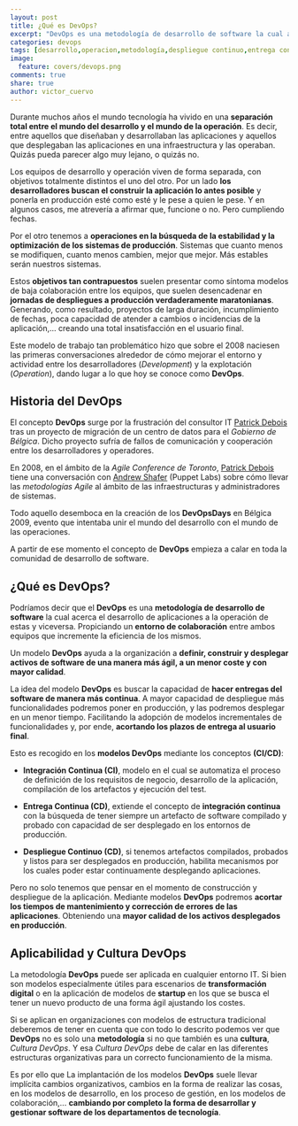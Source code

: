 ```yaml
---
layout: post
title: ¿Qué es DevOps?
excerpt: "DevOps es una metodología de desarrollo de software la cual acerca el desarrollo de aplicaciones a la operación de estas y viceversa, propiciando un entorno de colaboración."
categories: devops
tags: [desarrollo,operacion,metodología,despliegue continuo,entrega continua,integración continua]
image:
  feature: covers/devops.png
comments: true
share: true
author: victor_cuervo
---
```


Durante muchos años el mundo tecnología ha vivido en una **separación total entre el mundo del desarrollo y el mundo de la operación**. Es decir, entre aquellos que diseñaban y desarrollaban las aplicaciones y aquellos que desplegaban las aplicaciones en una infraestructura y las operaban. Quizás pueda parecer algo muy lejano, o quizás no.

Los equipos de desarrollo y operación viven de forma separada, con objetivos totalmente distintos el uno del otro. Por un lado **los desarrolladores buscan el construir la aplicación lo antes posible** y ponerla en producción esté como esté y le pese a quien le pese. Y en algunos casos, me atrevería a afirmar que, funcione o no. Pero cumpliendo fechas.

Por el otro tenemos a **operaciones en la búsqueda de la estabilidad y la optimización de los sistemas de producción**. Sistemas que cuanto menos se modifiquen, cuanto menos cambien, mejor que mejor. Más estables serán nuestros sistemas.

Estos **objetivos tan contrapuestos** suelen presentar como síntoma modelos de baja colaboración entre los equipos, que suelen desencadenar en **jornadas de despliegues a producción verdaderamente maratonianas**. Generando, como resultado, proyectos de larga duración, incumplimiento de fechas, poca capacidad de atender a cambios o incidencias de la aplicación,... creando una total insatisfacción en el usuario final.

Este modelo de trabajo tan problemático hizo que sobre el 2008 naciesen las primeras conversaciones alrededor de cómo mejorar el entorno y actividad entre los desarrolladores (*Development*) y la explotación (*Operation*), dando lugar a lo que hoy se conoce como **DevOps**.

## Historia del DevOps

El concepto **DevOps** surge por la frustración del consultor IT [Patrick Debois][Patrick] tras un proyecto de migración de un centro de datos para el *Gobierno de Bélgica*. Dicho proyecto sufría de fallos de comunicación y cooperación entre los desarrolladores y operadores.

En 2008, en el ámbito de la *Agile Conference de Toronto*, [Patrick Debois][Patrick] tiene una conversación con [Andrew Shafer][Andrew] (Puppet Labs) sobre cómo llevar las *metodologías Agile* al ámbito de las infraestructuras y administradores de sistemas.

Todo aquello desemboca en la creación de los **DevOpsDays** en Bélgica 2009, evento que intentaba unir el mundo del desarrollo con el mundo de las operaciones.

A partir de ese momento el concepto de **DevOps** empieza a calar en toda la comunidad de desarrollo de software.

## ¿Qué es DevOps?

Podríamos decir que el **DevOps** es una **metodología de desarrollo de software** la cual acerca el desarrollo de aplicaciones a la operación de estas y viceversa. Propiciando un **entorno de colaboración** entre ambos equipos que incremente la eficiencia de los mismos.

Un modelo **DevOps** ayuda a la organización a **definir, construir y desplegar activos de software de una manera más ágil, a un menor coste y con mayor calidad**.

La idea del modelo **DevOps** es buscar la capacidad de **hacer entregas del software de manera más continua**. A mayor capacidad de despliegue más funcionalidades podremos poner en producción, y las podremos desplegar en un menor tiempo. Facilitando la adopción de modelos incrementales de funcionalidades y, por ende, **acortando los plazos de entrega al usuario final**.

Esto es recogido en los **modelos DevOps** mediante los conceptos **(CI/CD)**:

* **Integración Continua (CI)**, modelo en el cual se automatiza el proceso de definición de los requisitos de negocio, desarrollo de la aplicación, compilación de los artefactos y ejecución del test.

* **Entrega Continua (CD)**, extiende el concepto de **integración continua** con la búsqueda de tener siempre un artefacto de software compilado y probado con capacidad de ser desplegado en los entornos de producción.

* **Despliegue Continuo (CD)**, si tenemos artefactos compilados, probados y listos para ser desplegados en producción, habilita mecanismos por los cuales poder estar continuamente desplegando aplicaciones.

Pero no solo tenemos que pensar en el momento de construcción y despliegue de la aplicación. Mediante modelos **DevOps** podremos **acortar los tiempos de mantenimiento y corrección de errores de las aplicaciones**. Obteniendo una **mayor calidad de los activos desplegados en producción**.

## Aplicabilidad y Cultura DevOps

La metodología **DevOps** puede ser aplicada en cualquier entorno IT. Si bien son modelos especialmente útiles para escenarios de **transformación digital** o en la aplicación de modelos de **startup** en los que se busca el tener un nuevo producto de una forma ágil ajustando los costes.

Si se aplican en organizaciones con modelos de estructura tradicional deberemos de tener en cuenta que con todo lo descrito podemos ver que **DevOps** no es solo una **metodología** si no que también es una **cultura**, *Cultura DevOps*. Y esa *Cultura DevOps* debe de calar en las diferentes estructuras organizativas para un correcto funcionamiento de la misma.

Es por ello que La implantación de los modelos **DevOps** suele llevar implícita cambios organizativos, cambios en la forma de realizar las cosas, en los modelos de desarrollo, en los proceso de gestión, en los modelos de colaboración,...  **cambiando por completo la forma de desarrollar y gestionar software de los departamentos de tecnología**.


[Patrick]: https://twitter.com/patrickdebois
[Andrew]: https://twitter.com/littleidea
